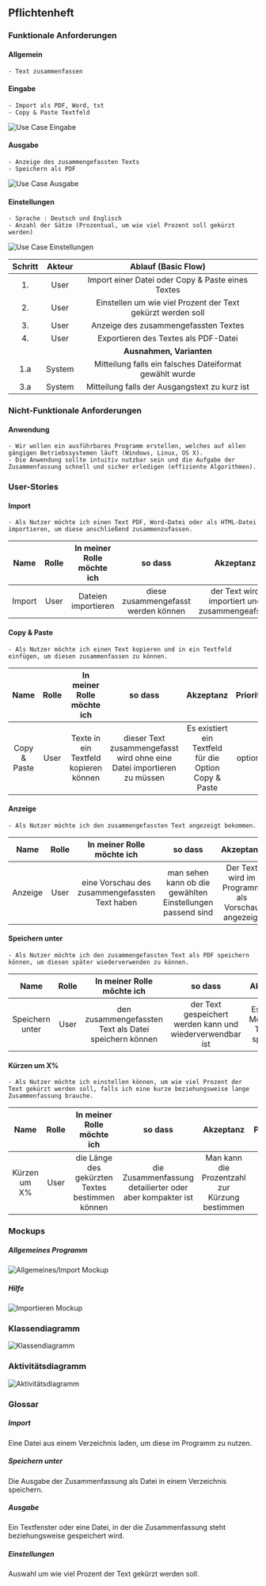 ## Pflichtenheft

###  Funktionale Anforderungen

#### Allgemein
	- Text zusammenfassen

#### Eingabe
	- Import als PDF, Word, txt
	- Copy & Paste Textfeld

![Use Case Eingabe](https://raw.githubusercontent.com/FHB-SS18-Softwareprojekt/Dokumentation/Pflichtenheft/bilder/Eingabe.png)

#### Ausgabe
	- Anzeige des zusammengefassten Texts
	- Speichern als PDF

![Use Case Ausgabe](https://raw.githubusercontent.com/FHB-SS18-Softwareprojekt/Dokumentation/Pflichtenheft/bilder/AusgabeUseCase2.png)

#### Einstellungen
	- Sprache : Deutsch und Englisch
	- Anzahl der Sätze (Prozentual, um wie viel Prozent soll gekürzt werden)

![Use Case Einstellungen](https://raw.githubusercontent.com/FHB-SS18-Softwareprojekt/Dokumentation/Pflichtenheft/bilder/Einstellungen_Use_Case_Diagramm.png)

| Schritt          | Akteur          | Ablauf (Basic Flow)  |
| :-------------: |:-------------:| :-----:|
| 1.      | User | Import einer Datei oder Copy & Paste eines Textes |
| 2.      | User      |   Einstellen um wie viel Prozent der Text gekürzt werden soll|
| 3. | User      |    Anzeige des zusammengefassten Textes |
| 4.      | User | Exportieren des Textes als PDF-Datei |
|           |          | **Ausnahmen, Varianten**  |
| 1.a      | System      |   Mitteilung falls ein falsches Dateiformat gewählt wurde |
| 3.a | System      |    Mitteilung falls der Ausgangstext zu kurz ist |

### Nicht-Funktionale Anforderungen

#### Anwendung
	- Wir wollen ein ausführbares Programm erstellen, welches auf allen gängigen Betriebssystemen läuft (Windows, Linux, OS X).
	- Die Anwendung sollte intuitiv nutzbar sein und die Aufgabe der Zusammenfassung schnell und sicher erledigen (effiziente Algorithmen).

### User-Stories

#### Import
	- Als Nutzer möchte ich einen Text PDF, Word-Datei oder als HTML-Datei importieren, um diese anschließend zusammenzufassen.

| Name	| Rolle	| In meiner Rolle möchte ich | so dass| Akzeptanz	| Priorität	|
| :----:| :----:|:--------------------------:|:------:|:-----------:|:---------:|
|Import | User | Dateien importieren | diese zusammengefasst werden können | der Text wird importiert und zusammengeafsset | muss |

#### Copy & Paste
	- Als Nutzer möchte ich einen Text kopieren und in ein Textfeld einfügen, um diesen zusammenfassen zu können.

| Name	| Rolle	| In meiner Rolle möchte ich | so dass| Akzeptanz	| Priorität	|
| :----:| :----:|:--------------------------:|:------:|:-----------:|:---------:|
| Copy & Paste | User | Texte in ein Textfeld kopieren können | dieser Text zusammengefasst wird ohne eine Datei importieren zu müssen | Es existiert ein Textfeld für die Option Copy & Paste | optional |

#### Anzeige
	- Als Nutzer möchte ich den zusammengefassten Text angezeigt bekommen.

| Name	| Rolle	| In meiner Rolle möchte ich | so dass| Akzeptanz	| Priorität	|
| :----:| :----:|:--------------------------:|:------:|:-----------:|:---------:|
| Anzeige | User | eine Vorschau des zusammengefassten Text haben | man sehen kann ob die gewählten Einstellungen passend sind | Der Text wird im Programm als Vorschau angezeigt | muss |

#### Speichern unter
	- Als Nutzer möchte ich den zusammengefassten Text als PDF speichern können, um diesen später wiederverwenden zu können.

| Name	| Rolle	| In meiner Rolle möchte ich | so dass| Akzeptanz	| Priorität	|
| :----:| :----:|:--------------------------:|:------:|:-----------:|:---------:|
|Speichern unter | User | den zusammengefassten Text als Datei speichern können | der Text gespeichert werden kann und wiederverwendbar ist | Es gibt die Möglichkeit Texte zu speichern | muss |

#### Kürzen um X%
	- Als Nutzer möchte ich einstellen können, um wie viel Prozent der Text gekürzt werden soll, falls ich eine kurze beziehungsweise lange Zusammenfassung brauche.

| Name	| Rolle	| In meiner Rolle möchte ich | so dass| Akzeptanz	| Priorität	|
| :----:| :----:|:--------------------------:|:------:|:-----------:|:---------:|
| Kürzen um X% | User | die Länge des gekürzten Textes bestimmen können | die Zusammenfassung detailierter oder aber kompakter ist | Man kann die Prozentzahl zur Kürzung bestimmen | muss |


### Mockups

##### Allgemeines Programm

![Allgemeines/Import Mockup](https://raw.githubusercontent.com/FHB-SS18-Softwareprojekt/Dokumentation/Pflichtenheft/bilder/HauptGUI.png)

##### Hilfe

![Importieren Mockup](https://raw.githubusercontent.com/FHB-SS18-Softwareprojekt/Dokumentation/Pflichtenheft/bilder/Hilfe.png)


### Klassendiagramm

![Klassendiagramm](https://raw.githubusercontent.com/FHB-SS18-Softwareprojekt/Dokumentation/Pflichtenheft/bilder/architecture.jpg)

### Aktivitätsdiagramm

![Aktivitätsdiagramm](https://raw.githubusercontent.com/FHB-SS18-Softwareprojekt/Dokumentation/Pflichtenheft/bilder/Aktivitätsdiagramm.png)

### Glossar

##### Import
Eine Datei aus einem Verzeichnis laden, um diese im Programm zu nutzen.

##### Speichern unter
Die Ausgabe der Zusammenfassung als Datei in einem Verzeichnis speichern.

##### Ausgabe
Ein Textfenster oder eine Datei, in der die Zusammenfassung steht beziehungsweise gespeichert wird.

##### Einstellungen
Auswahl um wie viel Prozent der Text gekürzt werden soll.